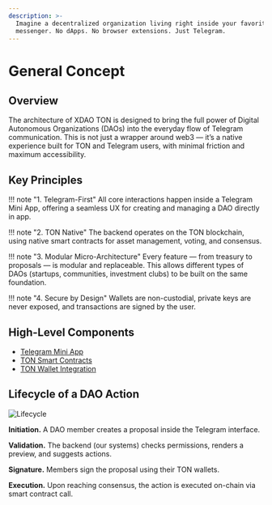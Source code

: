```yaml
---
description: >-
  Imagine a decentralized organization living right inside your favorite
  messenger. No dApps. No browser extensions. Just Telegram.
---
```


# General Concept

## Overview

The architecture of XDAO TON is designed to bring the full power of Digital Autonomous Organizations (DAOs) into the everyday flow of Telegram communication. This is not just a wrapper around web3 — it’s a native experience built for TON and Telegram users, with minimal friction and maximum accessibility.

## Key Principles

!!! note "1. Telegram-First"
    All core interactions happen inside a Telegram Mini App, offering a seamless UX for creating and managing a DAO directly in app.

!!! note "2. TON Native"
    The backend operates on the TON blockchain, using native smart contracts for asset management, voting, and consensus.

!!! note "3. Modular Micro-Architecture"
    Every feature — from treasury to proposals — is modular and replaceable. This allows different types of DAOs (startups, communities, investment clubs) to be built on the same foundation.

!!! note "4. Secure by Design"
    Wallets are non-custodial, private keys are never exposed, and transactions are signed by the user.

## High-Level Components

* [Telegram Mini App](telegram-mini-app.md)&#x20;
* [TON Smart Contracts](ton-smart-contracts.md)
* [TON Wallet Integration](ton-wallet-integrations.md)

## Lifecycle of a DAO Action

<img src="/xdao-books/assets/images/file.excalidraw.svg" alt="Lifecycle">

**Initiation.** A DAO member creates a proposal inside the Telegram interface.

**Validation.** The backend (our systems) checks permissions, renders a preview, and suggests actions.

**Signature.** Members sign the proposal using their TON wallets.

**Execution.** Upon reaching consensus, the action is executed on-chain via smart contract call.
